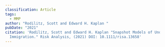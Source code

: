 ```yaml
---
classification: Article
tags:
  - MMP
author: "Rodilitz, Scott and Edward H. Kaplan "
pubDate: "2021"
citation: 'Rodilitz, Scott and Edward H. Kaplan	"Snapshot Models of Undocumented
  Immigration." Risk Analysis, (2021) DOI: 10.1111/risa.13658'
---
```

